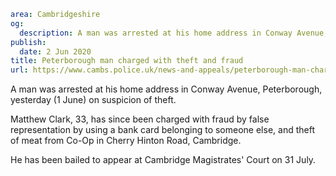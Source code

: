 ```yaml
area: Cambridgeshire
og:
  description: A man was arrested at his home address in Conway Avenue, Peterborough, yesterday (1 June) on suspicion of theft.
publish:
  date: 2 Jun 2020
title: Peterborough man charged with theft and fraud
url: https://www.cambs.police.uk/news-and-appeals/peterborough-man-charged-with-theft-and-fraud-1
```

A man was arrested at his home address in Conway Avenue, Peterborough, yesterday (1 June) on suspicion of theft.

Matthew Clark, 33, has since been charged with fraud by false representation by using a bank card belonging to someone else, and theft of meat from Co-Op in Cherry Hinton Road, Cambridge.

He has been bailed to appear at Cambridge Magistrates' Court on 31 July.
